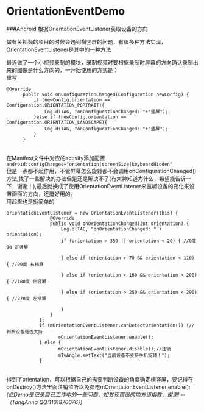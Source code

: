 # OrientationEventDemo
###Android 根据OrientationEventListener获取设备的方向

做有关视频的项目的时候会遇到横竖屏的问题，有很多种方法实现，OrientationEventListener是其中的一种方法

最近做了一个小视频录制的模块，录制视频时要根据录制时屏幕的方向确认录制出来的图像是什么方向的，一开始使用的方式是：<br/>重写

    @Override
          public void onConfigurationChanged(Configuration newConfig) {
              if (newConfig.orientation == Configuration.ORIENTATION_PORTRAIT){
                  Log.d(TAG, "onConfigurationChanged: "+"竖屏"); 
              }else if (newConfig.orientation == Configuration.ORIENTATION_LANDSCAPE){
                  Log.d(TAG, "onConfigurationChanged: "+"竖屏");
              }
          }
<br/>在Manifest文件中对应的activity添加配置
<br/>   `android:configChanges="orientation|screenSize|keyboardHidden"`
<br/>但是一点都不起作用，不管屏幕怎么旋转都不会调用onConfigurationChanged()方法,找了一些解决的办法但是还是解决不了(有大神知道为什么，希望能告诉一下，谢谢！),最后就换成了使用OrientationEventListener来监听设备的变化来设置画面的方向，还挺好用的。
<br/>用起来也是挺简单的

    orientationEventListener = new OrientationEventListener(this) {
                    @Override
                    public void onOrientationChanged(int orientation) {
                        Log.d(TAG, "onOrientationChanged: " + orientation);
                        if (orientation > 350 || orientation < 20) { //0度  90 正竖屏

                        } else if (orientation > 70 && orientation < 110) { //90度 右横屏

                        } else if (orientation > 160 && orientation < 200) { //180度 倒竖屏

                        } else if (orientation > 250 && orientation < 290) { //270度 左横屏

                        } 
                    }
                };
                if (mOrientationEventListener.canDetectOrientation()) {//判断设备是否支持
                       mOrientationEventListener.enable();
                } else {
                       mOrientationEventListener.disable();//注销
                       mTvAngle.setText("当前设备不支持手机旋转！");
                }
<br/>得到了orientation，可以根据自己的需要判断设备的角度确定横竖屏，要记得在onDestroy()方法里面注销监听以免费电mOrientationEventListener.enable();
<br/>_(此Demo是记录自己工作中的一些问题，如发现错误的地方请指教，谢谢!
--（TangAnna   QQ:1101870076）)_
    


